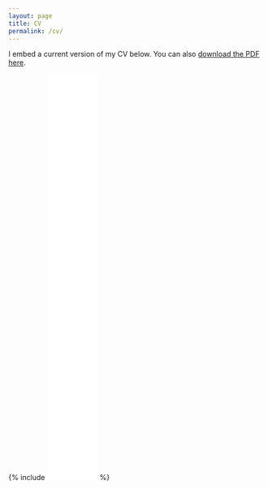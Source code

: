 ```yaml
---
layout: page
title: CV
permalink: /cv/
---
```


I embed a current version of my CV below. You can also [download the PDF here](https://drive.google.com/file/d/1uYmy83NdCpi3QGBsMSGsX9hR2YEFNqsY/view?usp=sharing).

{% include <embed src="files/cv.pdf" type="application/pdf" width=100 height=800> %}


